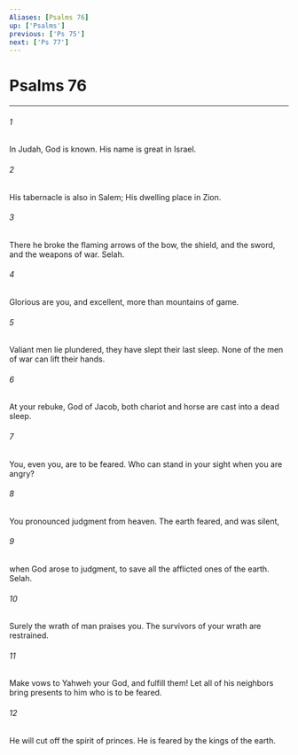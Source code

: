 ```yaml
---
Aliases: [Psalms 76]
up: ['Psalms']
previous: ['Ps 75']
next: ['Ps 77']
---
```

# Psalms 76
***





###### 1 

In Judah, God is known. His name is great in Israel. 



###### 2 

His tabernacle is also in Salem; His dwelling place in Zion. 



###### 3 

There he broke the flaming arrows of the bow, the shield, and the sword, and the weapons of war. Selah. 



###### 4 

Glorious are you, and excellent, more than mountains of game. 



###### 5 

Valiant men lie plundered, they have slept their last sleep. None of the men of war can lift their hands. 



###### 6 

At your rebuke, God of Jacob, both chariot and horse are cast into a dead sleep. 



###### 7 

You, even you, are to be feared. Who can stand in your sight when you are angry? 



###### 8 

You pronounced judgment from heaven. The earth feared, and was silent, 



###### 9 

when God arose to judgment, to save all the afflicted ones of the earth. Selah. 



###### 10 

Surely the wrath of man praises you. The survivors of your wrath are restrained. 



###### 11 

Make vows to Yahweh your God, and fulfill them! Let all of his neighbors bring presents to him who is to be feared. 



###### 12 

He will cut off the spirit of princes. He is feared by the kings of the earth.
